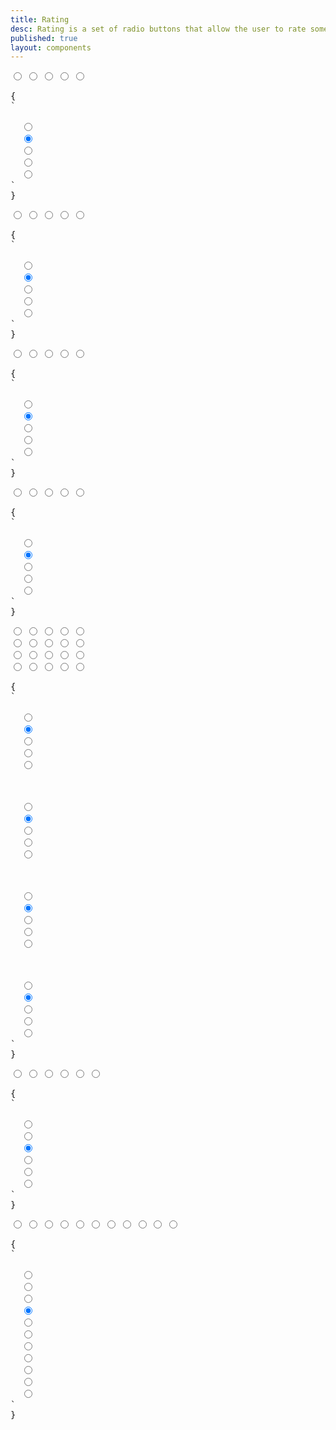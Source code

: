 ```yaml
---
title: Rating
desc: Rating is a set of radio buttons that allow the user to rate something.
published: true
layout: components
---
```


<script>
  import Component from "$components/Component.svelte"
  import ClassTable from "$components/ClassTable.svelte"
  import BrowserSupport from "$components/BrowserSupport.svelte"
  import { prefix } from '$lib/stores';
  import { replace } from '$lib/actions';
</script>

<ClassTable
data="{[
  { type:'component', class: 'rating', desc: 'Wrapper component for radio buttons' },
  { type:'modifier', class: 'rating-half', desc: 'To shows half of the shape' },
  { type:'modifier', class: 'rating-hidden', desc: 'hides the input. Useful to clear the the rating' },
  { type:'responsive', class: 'rating-lg', desc: 'Large rating' },
  { type:'responsive', class: 'rating-md', desc: 'Medium rating (default)' },
  { type:'responsive', class: 'rating-sm', desc: 'Small rating' },
  { type:'responsive', class: 'rating-xs', desc: 'Extra small rating' },
]}"
/>

<Component title="Rating">
<div class="rating">
  <input type="radio" name="rating-1" class="mask mask-star" />
  <input type="radio" name="rating-1" class="mask mask-star" checked />
  <input type="radio" name="rating-1" class="mask mask-star" />
  <input type="radio" name="rating-1" class="mask mask-star" />
  <input type="radio" name="rating-1" class="mask mask-star" />
</div>
<pre slot="html" use:replace={{ to: $prefix }}>{
`<div class="$$rating">
  <input type="radio" name="rating-1" class="$$mask $$mask-star" />
  <input type="radio" name="rating-1" class="$$mask $$mask-star" checked />
  <input type="radio" name="rating-1" class="$$mask $$mask-star" />
  <input type="radio" name="rating-1" class="$$mask $$mask-star" />
  <input type="radio" name="rating-1" class="$$mask $$mask-star" />
</div>`
}</pre>
</Component>

<Component title="mask-star-2 with warning color">
<div class="rating">
  <input type="radio" name="rating-2" class="mask mask-star-2 bg-orange-400" />
  <input type="radio" name="rating-2" class="mask mask-star-2 bg-orange-400" checked />
  <input type="radio" name="rating-2" class="mask mask-star-2 bg-orange-400" />
  <input type="radio" name="rating-2" class="mask mask-star-2 bg-orange-400" />
  <input type="radio" name="rating-2" class="mask mask-star-2 bg-orange-400" />
</div>
<pre slot="html" use:replace={{ to: $prefix }}>{
`<div class="$$rating">
  <input type="radio" name="rating-2" class="$$mask $$mask-star-2 bg-orange-400" />
  <input type="radio" name="rating-2" class="$$mask $$mask-star-2 bg-orange-400" checked />
  <input type="radio" name="rating-2" class="$$mask $$mask-star-2 bg-orange-400" />
  <input type="radio" name="rating-2" class="$$mask $$mask-star-2 bg-orange-400" />
  <input type="radio" name="rating-2" class="$$mask $$mask-star-2 bg-orange-400" />
</div>`
}</pre>
</Component>

<Component title="mask-heart with multiple colors">
<div class="gap-1 rating">
  <input type="radio" name="rating-3" class="mask mask-heart bg-red-400" />
  <input type="radio" name="rating-3" class="mask mask-heart bg-orange-400" checked />
  <input type="radio" name="rating-3" class="mask mask-heart bg-yellow-400" />
  <input type="radio" name="rating-3" class="mask mask-heart bg-lime-400" />
  <input type="radio" name="rating-3" class="mask mask-heart bg-green-400" />
</div>
<pre slot="html" use:replace={{ to: $prefix }}>{
`<div class="$$rating gap-1">
  <input type="radio" name="rating-3" class="$$mask $$mask-heart bg-red-400" />
  <input type="radio" name="rating-3" class="$$mask $$mask-heart bg-orange-400" checked />
  <input type="radio" name="rating-3" class="$$mask $$mask-heart bg-yellow-400" />
  <input type="radio" name="rating-3" class="$$mask $$mask-heart bg-lime-400" />
  <input type="radio" name="rating-3" class="$$mask $$mask-heart bg-green-400" />
</div>`
}</pre>
</Component>

<Component title="mask-star-2 with green-500 color">
<div class="rating">
  <input type="radio" name="rating-4" class="bg-green-500 mask mask-star-2" />
  <input type="radio" name="rating-4" class="bg-green-500 mask mask-star-2" checked />
  <input type="radio" name="rating-4" class="bg-green-500 mask mask-star-2" />
  <input type="radio" name="rating-4" class="bg-green-500 mask mask-star-2" />
  <input type="radio" name="rating-4" class="bg-green-500 mask mask-star-2" />
</div>
<pre slot="html" use:replace={{ to: $prefix }}>{
`<div class="$$rating">
  <input type="radio" name="rating-4" class="$$mask $$mask-star-2 bg-green-500" />
  <input type="radio" name="rating-4" class="$$mask $$mask-star-2 bg-green-500" checked />
  <input type="radio" name="rating-4" class="$$mask $$mask-star-2 bg-green-500" />
  <input type="radio" name="rating-4" class="$$mask $$mask-star-2 bg-green-500" />
  <input type="radio" name="rating-4" class="$$mask $$mask-star-2 bg-green-500" />
</div>`
}</pre>
</Component>

<Component title="Sizes">
<div class="flex flex-col gap-2 items-center">
  <div class="rating rating-xs">
    <input type="radio" name="rating-5" class="mask mask-star-2 bg-orange-400" />
    <input type="radio" name="rating-5" class="mask mask-star-2 bg-orange-400" checked />
    <input type="radio" name="rating-5" class="mask mask-star-2 bg-orange-400" />
    <input type="radio" name="rating-5" class="mask mask-star-2 bg-orange-400" />
    <input type="radio" name="rating-5" class="mask mask-star-2 bg-orange-400" />
  </div>
  <div class="rating rating-sm">
    <input type="radio" name="rating-6" class="mask mask-star-2 bg-orange-400" />
    <input type="radio" name="rating-6" class="mask mask-star-2 bg-orange-400" checked />
    <input type="radio" name="rating-6" class="mask mask-star-2 bg-orange-400" />
    <input type="radio" name="rating-6" class="mask mask-star-2 bg-orange-400" />
    <input type="radio" name="rating-6" class="mask mask-star-2 bg-orange-400" />
  </div>
  <div class="rating rating-md">
    <input type="radio" name="rating-7" class="mask mask-star-2 bg-orange-400" />
    <input type="radio" name="rating-7" class="mask mask-star-2 bg-orange-400" checked />
    <input type="radio" name="rating-7" class="mask mask-star-2 bg-orange-400" />
    <input type="radio" name="rating-7" class="mask mask-star-2 bg-orange-400" />
    <input type="radio" name="rating-7" class="mask mask-star-2 bg-orange-400" />
  </div>
  <div class="rating rating-lg">
    <input type="radio" name="rating-8" class="mask mask-star-2 bg-orange-400" />
    <input type="radio" name="rating-8" class="mask mask-star-2 bg-orange-400" checked />
    <input type="radio" name="rating-8" class="mask mask-star-2 bg-orange-400" />
    <input type="radio" name="rating-8" class="mask mask-star-2 bg-orange-400" />
    <input type="radio" name="rating-8" class="mask mask-star-2 bg-orange-400" />
  </div>
</div>
<pre slot="html" use:replace={{ to: $prefix }}>{
`<!-- xs -->
<div class="$$rating $$rating-xs">
  <input type="radio" name="rating-5" class="$$mask $$mask-star-2 bg-orange-400" />
  <input type="radio" name="rating-5" class="$$mask $$mask-star-2 bg-orange-400" checked />
  <input type="radio" name="rating-5" class="$$mask $$mask-star-2 bg-orange-400" />
  <input type="radio" name="rating-5" class="$$mask $$mask-star-2 bg-orange-400" />
  <input type="radio" name="rating-5" class="$$mask $$mask-star-2 bg-orange-400" />
</div>
<!-- sm -->
<div class="$$rating $$rating-sm">
  <input type="radio" name="rating-6" class="$$mask $$mask-star-2 bg-orange-400" />
  <input type="radio" name="rating-6" class="$$mask $$mask-star-2 bg-orange-400" checked />
  <input type="radio" name="rating-6" class="$$mask $$mask-star-2 bg-orange-400" />
  <input type="radio" name="rating-6" class="$$mask $$mask-star-2 bg-orange-400" />
  <input type="radio" name="rating-6" class="$$mask $$mask-star-2 bg-orange-400" />
</div>
<!-- md -->
<div class="$$rating $$rating-md">
  <input type="radio" name="rating-7" class="$$mask $$mask-star-2 bg-orange-400" />
  <input type="radio" name="rating-7" class="$$mask $$mask-star-2 bg-orange-400" checked />
  <input type="radio" name="rating-7" class="$$mask $$mask-star-2 bg-orange-400" />
  <input type="radio" name="rating-7" class="$$mask $$mask-star-2 bg-orange-400" />
  <input type="radio" name="rating-7" class="$$mask $$mask-star-2 bg-orange-400" />
</div>
<!-- lg -->
<div class="$$rating $$rating-lg">
  <input type="radio" name="rating-8" class="$$mask $$mask-star-2 bg-orange-400" />
  <input type="radio" name="rating-8" class="$$mask $$mask-star-2 bg-orange-400" checked />
  <input type="radio" name="rating-8" class="$$mask $$mask-star-2 bg-orange-400" />
  <input type="radio" name="rating-8" class="$$mask $$mask-star-2 bg-orange-400" />
  <input type="radio" name="rating-8" class="$$mask $$mask-star-2 bg-orange-400" />
</div>`
}</pre>
</Component>

<Component title="with `rating-hidden`" desc="`rating-hidden` is a hidden radio at the start to allow uses remove their rating.">
<div class="rating rating-lg">
  <input type="radio" name="rating-9" class="rating-hidden" />
  <input type="radio" name="rating-9" class="mask mask-star-2" />
  <input type="radio" name="rating-9" class="mask mask-star-2" checked />
  <input type="radio" name="rating-9" class="mask mask-star-2" />
  <input type="radio" name="rating-9" class="mask mask-star-2" />
  <input type="radio" name="rating-9" class="mask mask-star-2" />
</div>
<pre slot="html" use:replace={{ to: $prefix }}>{
`<div class="$$rating $$rating-lg">
  <input type="radio" name="rating-9" class="$$rating-hidden" />
  <input type="radio" name="rating-9" class="$$mask $$mask-star-2" />
  <input type="radio" name="rating-9" class="$$mask $$mask-star-2" checked />
  <input type="radio" name="rating-9" class="$$mask $$mask-star-2" />
  <input type="radio" name="rating-9" class="$$mask $$mask-star-2" />
  <input type="radio" name="rating-9" class="$$mask $$mask-star-2" />
</div>`
}</pre>
</Component>

<Component title="half stars">
<div class="rating rating-lg rating-half">
  <input type="radio" name="rating-10" class="rating-hidden" />
  <input type="radio" name="rating-10" class="bg-green-500 mask mask-star-2 mask-half-1" />
  <input type="radio" name="rating-10" class="bg-green-500 mask mask-star-2 mask-half-2" />
  <input type="radio" name="rating-10" class="bg-green-500 mask mask-star-2 mask-half-1" checked />
  <input type="radio" name="rating-10" class="bg-green-500 mask mask-star-2 mask-half-2" />
  <input type="radio" name="rating-10" class="bg-green-500 mask mask-star-2 mask-half-1" />
  <input type="radio" name="rating-10" class="bg-green-500 mask mask-star-2 mask-half-2" />
  <input type="radio" name="rating-10" class="bg-green-500 mask mask-star-2 mask-half-1" />
  <input type="radio" name="rating-10" class="bg-green-500 mask mask-star-2 mask-half-2" />
  <input type="radio" name="rating-10" class="bg-green-500 mask mask-star-2 mask-half-1" />
  <input type="radio" name="rating-10" class="bg-green-500 mask mask-star-2 mask-half-2" />
</div>
<pre slot="html" use:replace={{ to: $prefix }}>{
`<div class="$$rating $$rating-lg $$rating-half">
  <input type="radio" name="rating-10" class="rating-hidden" />
  <input type="radio" name="rating-10" class="bg-green-500 $$mask $$mask-star-2 $$mask-half-1" />
  <input type="radio" name="rating-10" class="bg-green-500 $$mask $$mask-star-2 $$mask-half-2" />
  <input type="radio" name="rating-10" class="bg-green-500 $$mask $$mask-star-2 $$mask-half-1" checked />
  <input type="radio" name="rating-10" class="bg-green-500 $$mask $$mask-star-2 $$mask-half-2" />
  <input type="radio" name="rating-10" class="bg-green-500 $$mask $$mask-star-2 $$mask-half-1" />
  <input type="radio" name="rating-10" class="bg-green-500 $$mask $$mask-star-2 $$mask-half-2" />
  <input type="radio" name="rating-10" class="bg-green-500 $$mask $$mask-star-2 $$mask-half-1" />
  <input type="radio" name="rating-10" class="bg-green-500 $$mask $$mask-star-2 $$mask-half-2" />
  <input type="radio" name="rating-10" class="bg-green-500 $$mask $$mask-star-2 $$mask-half-1" />
  <input type="radio" name="rating-10" class="bg-green-500 $$mask $$mask-star-2 $$mask-half-2" />
</div>`
}</pre>
</Component>
